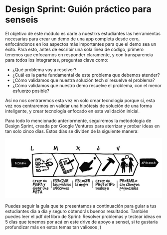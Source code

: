 # Design Sprint: Guión práctico para senseis


El objetivo de este módulo es darle a nuestrxs estudiantes las herramientas necesarias para crear un demo de una app completa desde cero, enfocándonos en los aspectos más importantes para que el demo sea un éxito. Para esto, antes de escribir una sola línea de código, primero tenemos que enfocarnos en responder claramente, y con transparencia para todos los integrantes, preguntas clave como:

 - ¿Qué problema voy a resolver?
 - ¿Cuál es la parte fundamental de este problema que debemos atender?
 - ¿Cómo validamos que nuestra solución tech sí resuelve el problema?
 - ¿Cómo validamos que nuestro demo resuelve el problema, con el menor esfuerzo posible?

Así no nos centraremos esta vez en solo crear tecnología porque sí, esta vez nos centraremos en validar una hipótesis de solución de una forma inteligente, y crear tecnología enfocado en esta validación inicial.

Para todo lo mencionado anteriormente, seguiremos la metodología de Design Sprint, creada por Google Ventures para aterrizar y probar ideas en tan solo cinco días. Estos días se dividen de la siguiente manera:

![designsprint1.png](./images/designsprint_1.png)
 
Puedes seguir la guía que te presentamos a continuación para guiar a tus estudiantes día a día y seguro obtendrás buenos resultados. También puedes leer el pdf del libro de Sprint: Resolver problemas y testear ideas en 5 días que tenemos por acá en este drive de apoyo a sensei, si te gustaría profundizar más en estos temas tan valiosos ;)
